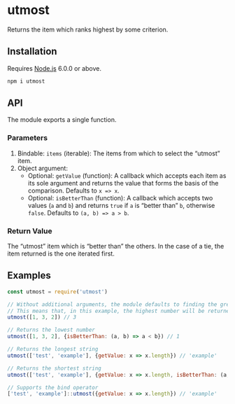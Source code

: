# utmost

Returns the item which ranks highest by some criterion.

## Installation

Requires [Node.js](https://nodejs.org/) 6.0.0 or above.

```bash
npm i utmost
```

## API

The module exports a single function.

### Parameters

1. Bindable: `items` (iterable): The items from which to select the “utmost” item.
2. Object argument:
    * Optional: `getValue` (function): A callback which accepts each item as its sole argument and returns the value that forms the basis of the comparison. Defaults to `x => x`.
    * Optional: `isBetterThan` (function): A callback which accepts two values (`a` and `b`) and returns `true` if `a` is “better than” `b`, otherwise `false`. Defaults to `(a, b) => a > b`.

### Return Value

The “utmost” item which is “better than” the others. In the case of a tie, the item returned is the one iterated first.

## Examples

```javascript
const utmost = require('utmost')

// Without additional arguments, the module defaults to finding the greatest item.
// This means that, in this example, the highest number will be returned.
utmost([1, 3, 2]) // 3

// Returns the lowest number
utmost([1, 3, 2], {isBetterThan: (a, b) => a < b}) // 1

// Returns the longest string
utmost(['test', 'example'], {getValue: x => x.length}) // 'example'

// Returns the shortest string
utmost(['test', 'example'], {getValue: x => x.length, isBetterThan: (a, b) => a < b}) // 'test'

// Supports the bind operator
['test', 'example']::utmost({getValue: x => x.length}) // 'example'
```
